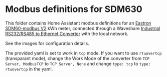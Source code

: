 # Modbus definitions for SDM630

This folder contains Home Assistant modbus definitions for an [Eastron SDM60-modbus V2](https://www.eastroneurope.com/products/view/sdm630modbus) kWh meter, connected through a Waveshare [Industrial RS232/RS485 to Ethernet Converter](https://www.waveshare.com/rs232-485-to-eth.htm) with the local network.

See the images for configuration details.

The provided yaml is set to work in `tcp` mode. If you want to use `rtuovertcp` (transparant mode), change the Work Mode of the converter from `TCP Server, ModbusTCP` to `TCP Server, None` and change `type: tcp` to `type: rtuovertcp` in the yaml.
